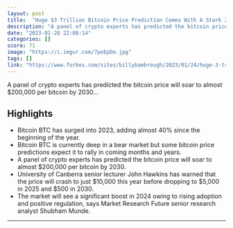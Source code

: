 ```yaml
---
layout: post
title:  "Huge $3 Trillion Bitcoin Price Prediction Comes With A Stark 2023 Warning"
description: "A panel of crypto experts has predicted the bitcoin price will soar to almost $200,000 per bitcoin by 2030..."
date: "2023-01-28 22:08:14"
categories: []
score: 71
image: "https://i.imgur.com/7peEpDe.jpg"
tags: []
link: "https://www.forbes.com/sites/billybambrough/2023/01/24/huge-3-trillion-bitcoin-price-prediction-comes-with-a-stark-2023-warning/?sh=6c28171f5ade"
---
```


A panel of crypto experts has predicted the bitcoin price will soar to almost $200,000 per bitcoin by 2030...

## Highlights

- Bitcoin BTC has surged into 2023, adding almost 40% since the beginning of the year.
- Bitcoin BTC is currently deep in a bear market but some bitcoin price predictions expect it to rally in coming months and years.
- A panel of crypto experts has predicted the bitcoin price will soar to almost $200,000 per bitcoin by 2030.
- University of Canberra senior lecturer John Hawkins has warned that the price will crash to just $10,000 this year before dropping to $5,000 in 2025 and $500 in 2030.
- The market will see a significant boost in 2024 owing to rising adoption and positive regulation, says Market Research Future senior research analyst Shubham Munde.

---
